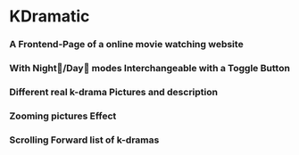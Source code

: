 # KDramatic

### A Frontend-Page of **a online movie watching website**

### With **Night🌃/Day🌄** modes Interchangeable with a **Toggle Button**

### Different **real** k-drama Pictures and **description**

### **Zooming** pictures Effect

### **Scrolling Forward list** of k-dramas
